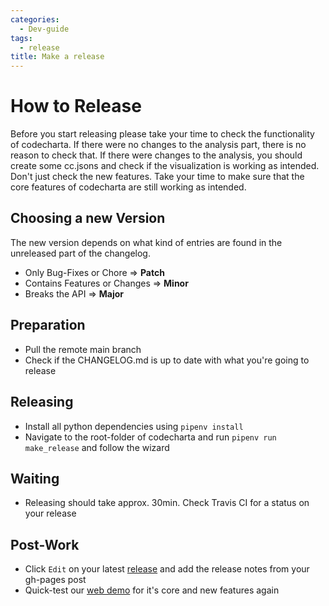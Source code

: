 ```yaml
---
categories:
  - Dev-guide
tags:
  - release
title: Make a release
---
```


# How to Release

Before you start releasing please take your time to check the functionality of codecharta. If there were no changes to the analysis part, there is no reason to check that. If there were changes to the analysis, you should create some cc.jsons and check if the visualization is working as intended.
Don't just check the new features. Take your time to make sure that the core features of codecharta are still working as intended.

## Choosing a new Version

The new version depends on what kind of entries are found in the unreleased part of the changelog.

- Only Bug-Fixes or Chore => **Patch**
- Contains Features or Changes => **Minor**
- Breaks the API => **Major**

## Preparation

- Pull the remote main branch
- Check if the CHANGELOG.md is up to date with what you're going to release

## Releasing

- Install all python dependencies using `pipenv install`
- Navigate to the root-folder of codecharta and run `pipenv run make_release` and follow the wizard

## Waiting

- Releasing should take approx. 30min. Check Travis CI for a status on your release

## Post-Work

- Click `Edit` on your latest [release](https://github.com/MaibornWolff/codecharta/releases) and add the release notes from your gh-pages post
- Quick-test our [web demo](https://maibornwolff.github.io/codecharta/visualization/app/index.html?file=codecharta.cc.json.gz&file=codecharta_analysis.cc.json.gz&currentFilesAreSampleFiles=true) for it's core and new features again
